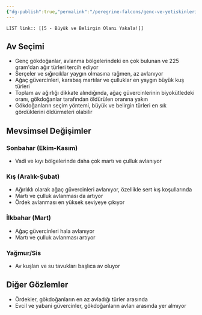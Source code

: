 ```yaml
---
{"dg-publish":true,"permalink":"/peregrine-falcons/genc-ve-yetiskinlerin-taktikleri/5-bueyuek-ve-belirgin-olani-yakala/"}
---
```


`LIST link:: [[5 - Büyük ve Belirgin Olanı Yakala!]] `

## Av Seçimi
- Genç gökdoğanlar, avlanma bölgelerindeki en çok bulunan ve 225 gram'dan ağır türleri tercih ediyor
- Serçeler ve sığırcıklar yaygın olmasına rağmen, az avlanıyor
- Ağaç güvercinleri, karabaş martılar ve çulluklar en yaygın büyük kuş türleri
- Toplam av ağırlığı dikkate alındığında, ağaç güvercinlerinin biyokütledeki oranı, gökdoğanlar tarafından öldürülen oranına yakın
- Gökdoğanların seçim yöntemi, büyük ve belirgin türleri en sık gördüklerini öldürmeleri olabilir

## Mevsimsel Değişimler
### Sonbahar (Ekim-Kasım)
- Vadi ve kıyı bölgelerinde daha çok martı ve çulluk avlanıyor

### Kış (Aralık-Şubat) 
- Ağırlıklı olarak ağaç güvercinleri avlanıyor, özellikle sert kış koşullarında
- Martı ve çulluk avlanması da artıyor
- Ördek avlanması en yüksek seviyeye çıkıyor

### İlkbahar (Mart)
- Ağaç güvercinleri hala avlanıyor
- Martı ve çulluk avlanması artıyor

### Yağmur/Sis
- Av kuşları ve su tavukları başlıca av oluyor

## Diğer Gözlemler
- Ördekler, gökdoğanların en az avladığı türler arasında
- Evcil ve yabani güvercinler, gökdoğanların avları arasında yer almıyor

